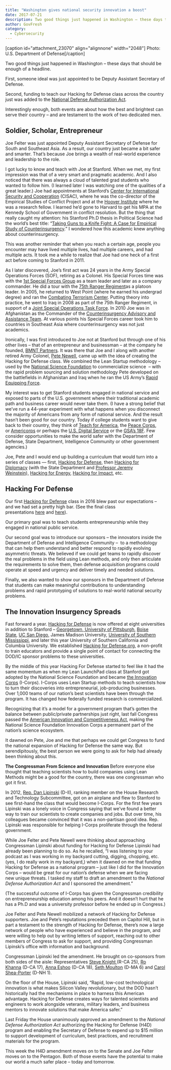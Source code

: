 ```yaml
---
title: "Washington gives national security innovation a boost"
date: 2017-07-21
description: Two good things just happened in Washington – these days that should be enough of a headline.
author: GovFresh
category:
  - Cybersecurity
---
```


[caption id="attachment_23070" align="alignnone" width="2048"] Photo: U.S. Department of Defense[/caption]

Two good things just happened in Washington – these days that should be enough of a headline.

First, someone ideal was just appointed to be Deputy Assistant Secretary of Defense.

Second, funding to teach our Hacking for Defense class across the country just was added to the <a href="https://en.wikipedia.org/wiki/National_Defense_Authorization_Act_for_Fiscal_Year_2017" target="_blank" rel="noopener">National Defense Authorization Act</a><em>.</em>

Interestingly enough, both events are about how the best and brightest can serve their country – and are testament to the work of two dedicated men.

<h2>Soldier, Scholar, Entrepreneur</h2>

Joe Felter was just appointed Deputy Assistant Secretary of Defense for South and Southeast Asia. As a result, our country just became a bit safer and smarter. That’s because Joe brings a wealth of real-world experience and leadership to the role.

I got lucky to know and teach with Joe at Stanford. When we met, my first impression was that of a very smart and pragmatic academic. And I also noticed that there was always a cloud of talented grad students who wanted to follow him. (I learned later I was watching one of the qualities of a great leader.) Joe had appointments at Stanford’s <a href="https://cisac.fsi.stanford.edu/" target="_blank" rel="noopener">Center for International Security and Cooperation</a> (CISAC), where he was the co-director of the Empirical Studies of Conflict Project and at the <a href="http://www.hoover.org/" target="_blank" rel="noopener">Hoover Institute</a> where he was a research fellow. I learned he’d gone to Harvard to get his MPA at the Kennedy School of Government in conflict resolution. But the thing that really caught my attention: his Stanford Ph.D thesis in Political Science had the world’s best title: “<a href="https://pdfs.semanticscholar.org/0758/23affcd5a69d6fff0c0c393e7d31e5a6f23d.pdf" target="_blank" rel="noopener">Taking Guns to a Knife Fight: A Case for Empirical Study of Counterinsurgency</a>.” I wondered how this academic knew anything about counterinsurgency.

This was another reminder that when you reach a certain age, people you encounter may have lived multiple lives, had multiple careers, and had multiple acts. It took me a while to realize that Joe had one heck of a first act before coming to Stanford in 2011.

As I later discovered, Joe’s first act was 24 years in the Army Special Operations Forces (SOF), retiring as a Colonel.
His Special Forces time was with the <a href="https://en.wikipedia.org/wiki/1st_Special_Forces_Group_(United_States)" target="_blank" rel="noopener">1st Special Forces Group</a> as a team leader and later as a company commander. He did a tour with the <a href="https://en.wikipedia.org/wiki/75th_Ranger_Regiment_(United_States)">75th Ranger Regiment</a>as a platoon leader. In 2005, he returned to West Point (where he earned his undergrad degree) and ran the <a href="https://ctc.usma.edu/">Combating Terrorism Center</a>. Putting theory into practice, he went to Iraq in 2008 as part of the 75th Ranger Regiment, in support of a <a href="https://www.washingtonpost.com/news/checkpoint/wp/2015/12/15/the-not-so-secret-history-of-jsoc/?utm_term=.92fbfe7a939e" target="_blank" rel="noopener">Joint Special Operations Task Force</a>. In 2010 Joe was in Afghanistan as the Commander of the <a href="http://www.afghanwarnews.info/caat.htm" target="_blank" rel="noopener">Counterinsurgency Advisory and Assistance Team</a>. At various points his Special Forces career took him to countries in Southeast Asia where counterinsurgency was not just academics.

Ironically, I was first introduced to Joe not at Stanford but through one of his other lives – that of an entrepreneur and businessman – at the company he founded, <a href="http://www.bmnt.com/">BMNT Partners</a>. It was there that Joe and I along with another retired Army Colonel, <a href="https://story.californiasunday.com/military-tech-silicon-valley">Pete Newell</a>, came up with the idea of creating the Hacking for Defense class. We combined the Lean Startup methodology – used by the <a href="https://steveblank.com/2017/01/15/23047/">National Science Foundation</a> to commercialize science  – with the rapid problem sourcing and solution methodology Pete developed on the battlefields in Afghanistan and Iraq when he ran the US Army’s <a href="https://www.slideshare.net/secret/gIFME9E52uEUHb" target="_blank" rel="noopener">Rapid Equipping Force</a>.

My interest was to get Stanford students engaged in national service and exposed to parts of the U.S. government where their traditional academic path and business career would never take them. (I have a strong belief that we’ve run a 44-year experiment with what happens when you disconnect the majority of Americans from any form of national service. And the result hasn’t been good for our country. Today if college students want to give back to their country, they think of <a href="https://www.teachforamerica.org/" target="_blank" rel="noopener">Teach for America</a>, the <a href="http://www.peacecorps.gov/" target="_blank" rel="noopener">Peace Corps</a>, or <a href="http://www.nationalservice.gov/programs/americorps" target="_blank" rel="noopener">Americorps</a> or perhaps the <a href="https://www.whitehouse.gov/participate/united-states-digital-service" target="_blank" rel="noopener">U.S. Digital Service</a> or the <a href="https://18f.gsa.gov/" target="_blank" rel="noopener">GSA’s 18F</a>. Few consider opportunities to make the world safer with the Department of Defense, State Department, Intelligence Community or other government agencies.)

Joe, Pete and I would end up building a curriculum that would turn into a series of classes — first, <a href="http://hacking4defense.stanford.edu/" target="_blank" rel="noopener">Hacking for Defense</a>, then <a href="http://web.stanford.edu/class/msande298/" target="_blank" rel="noopener">Hacking for Diplomacy</a> (with the State Department and <a href="http://cddrl.fsi.stanford.edu/people/jeremy_m_weinstein" target="_blank" rel="noopener">Professor Jeremy Weinstein</a>), <a href="http://www.hacking4energy.com/" target="_blank" rel="noopener">Hacking for Energy</a>, <a href="http://hacking4impact.berkeley.edu/" target="_blank" rel="noopener">Hacking for Impact</a>, etc.

<h2>Hacking For Defense</h2>

Our first <a href="http://hacking4defense.stanford.edu/" target="_blank" rel="noopener">Hacking for Defense</a> class in 2016 blew past our expectations – and we had set a pretty high bar. (See the final class presentations <a href="https://steveblank.com/category/hacking-for-defense/" target="_blank" rel="noopener">here</a> and <a href="https://steveblank.com/2017/06/08/hacking-for-defense-stanford-2017-lessons-learned-presentations/" target="_blank" rel="noopener">here</a>).

Our primary goal was to teach students entrepreneurship while they engaged in national public service.

Our second goal was to introduce our sponsors – the innovators inside the Department of Defense and Intelligence Community –  to a methodology that can help them understand and better respond to rapidly evolving asymmetric threats. We believed if we could get teams to rapidly discover the real problems in the field using Lean methods, and only then articulate the requirements to solve them, then defense acquisition programs could operate at speed and urgency and deliver timely and needed solutions.

Finally, we also wanted to show our sponsors in the Department of Defense that students can make meaningful contributions to understanding problems and rapid prototyping of solutions to real-world national security problems.

<h2>The Innovation Insurgency Spreads</h2>

Fast forward a year. <a href="http://hacking4defense.stanford.edu/">Hacking for Defense</a> is now offered at eight universities in addition to Stanford – <a href="http://www.hacking4defensegu.com/#welcome">Georgetown</a>,<a href="https://steveblank.com/www.engineering.pitt.edu/hacking4defense"> University of Pittsburgh</a>, <a href="https://cid.boisestate.edu/venturecollege/hacking-for-defense/">Boise State</a>, <a href="http://jacobsschool.ucsd.edu/hackingfordefense/">UC San Diego,</a> James Madison University, <a href="http://hacking4defense.st.usm.edu/">University of Southern Mississippi</a>, and later this year University of Southern California and Columbia University. We established <a href="http://www.h4di.org/">Hacking for Defense.org</a>, a non-profit to train educators and provide a single point of contact for connecting the DOD/IC sponsor problems to these universities.

By the middle of this year Hacking For Defense started to feel like it had the same momentum as when my Lean LaunchPad class at Stanford got adopted by the National Science Foundation and became <a href="https://www.nsf.gov/news/special_reports/i-corps/index.jsp">the Innovation Corps</a> (I-Corps). I-Corps uses Lean Startup methods to teach scientists how to turn their discoveries into entrepreneurial, job-producing businesses. Over 1,000 teams of our nation’s best scientists have been through the program. It has changed how federally funded research is commercialized.

Recognizing that it’s a model for a government program that’s gotten the balance between public/private partnerships just right, last fall Congress passed the <a href="https://www.congress.gov/bill/114th-congress/senate-bill/3084" target="_blank" rel="noopener">American Innovation and Competitiveness Act</a>, making the National Science Foundation Innovation Corps a permanent part of the nation’s science ecosystem.

It dawned on Pete, Joe and me that perhaps we could get Congress to fund the national expansion of Hacking for Defense the same way. But serendipitously, the best person we were going to ask for help had already been thinking about this.

<strong>The Congressman From Science and Innovation
</strong>Before everyone else thought that teaching scientists how to build companies using Lean Methods might be a good for the country, there was one congressman who got it first.

In 2012, <a href="https://lipinski.house.gov/" target="_blank" rel="noopener">Rep. Dan Lipinski</a> (D-Il), ranking member on the House Research and Technology Subcommittee, got on an airplane and flew to Stanford to see first-hand the class that would become I-Corps. For the first few years Lipinski was a lonely voice in Congress saying that we’ve found a better way to train our scientists to create companies and jobs. But over time, his colleagues became convinced that it was a non-partisan good idea. Rep. Lipinski was responsible for helping I-Corps proliferate through the federal government.

While Joe Felter and Pete Newell were thinking about approaching Congressman Lipinski about funding for Hacking for Defense Lipinski had already been planning to do so. As he recalled, “I was listening to your podcast as I was working in my backyard cutting, digging, chopping, etc. (yes, I do really work in my backyard,) when it dawned on me that funding Hacking for Defense as a national program – just like I did for the Innovation Corps – would be great for our nation’s defense when we are facing new unique threats. I tasked my staff to draft an amendment to the <em>National Defense Authorization Act</em> and I sponsored the amendment.”

(The successful outcome of I-Corps has given the Congressman credibility on entrepreneurship education among his peers. And it doesn’t hurt that he has a Ph.D and was a university professor before he ended up in Congress.)

Joe Felter and Pete Newell mobilized a network of Hacking for Defense supporters. Joe and Pete’s reputations preceded them on Capitol Hill, but in part a testament to the strength of Hacking for Defense, there’s now a large network of people who have experienced and believe in the program, and were willing to help out by writing letters of support, reaching out to other members of Congress to ask for support, and providing Congressman Lipinski’s office with information and background.

Congressman Lipinski led the amendment. He brought on co-sponsors from both sides of the aisle: Representatives <a href="https://knight.house.gov/">Steve Knight </a>(R-CA 25), <a href="https://khanna.house.gov/">Ro Khanna</a> (D-CA 17), <a href="http://eshoo.house.gov/">Anna Eshoo</a> (D-CA 18), <a href="https://moulton.house.gov/">Seth Moulton</a> (D-MA 6) and <a href="https://shea-porter.house.gov/">Carol Shea-Porter</a> (D-NH 1).

On the floor of the House, Lipinski said, “Rapid, low-cost technological innovation is what makes Silicon Valley revolutionary, but the DOD hasn’t historically had the mechanisms in place to harness this American advantage. Hacking for Defense creates ways for talented scientists and engineers to work alongside veterans, military leaders, and business mentors to innovate solutions that make America safer.”

Last Friday the House unanimously approved an amendment to the <em>National Defense Authorization Act </em>authorizing the Hacking for Defense (H4D) program and enabling the Secretary of Defense to expend up to $15 million to support development of curriculum, best practices, and recruitment materials for the program.

This week the H4D amendment moves on to the Senate and Joe Felter moves on to the Pentagon. Both of those events have the potential to make our world a much safer place – today and tomorrow.
